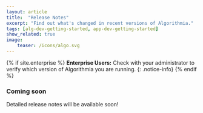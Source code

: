 ```yaml
---
layout: article
title:  "Release Notes"
excerpt: "Find out what's changed in recent versions of Algorithmia."
tags: [alg-dev-getting-started, app-dev-getting-started]
show_related: true
image:
    teaser: /icons/algo.svg
---
```


{% if site.enterprise %}
**Enterprise Users:** Check with your administrator to verify which version of Algorithmia you are running.
{: .notice-info}
{% endif %}

### Coming soon

Detailed release notes will be available soon!
